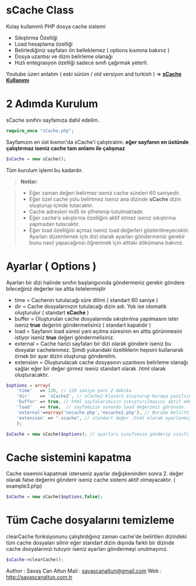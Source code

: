 sCache Class
=========

Kolay kullanımlı PHP dosya cache sistemi

- Sıkıştırma Özelliği
- Load hesaplama özelliği
- Belirlediğiniz sayfaları ön belleklemez ( options kısmına bakınız )
- Dosya uzantısı ve dizin belirleme olanağı 
- Hızlı entegrasyon özelliği sadece sınıfı çağırmak yeterli.


Youtube üzeri anlatım ( eski sürüm / old versiyon and turkish ) => **[sCache Kullanımı](https://www.youtube.com/watch?v=ti4p3LhLYzk)**



2 Adımda Kurulum
===========================

sCache sınıfını sayfamıza dahil edelim.

``` php
require_once "sCache.php";

```

Sayfamızın en üst kısmın'da sCache'i çalıştıralım.
**eğer sayfanın en üstünde çalıştırmaz iseniz cache tam anlamı ile çalışmaz**

``` php
$sCache = new sCache();
```

Tüm kurulum işlemi bu kadardır. 

> **Notlar:**

> - Eğer zaman değeri belirmez iseniz cache süreleri 60 saniyedir.
> - Eğer özel cache yolu belirtmez iseniz ana dizinde **sCache** dizin oluşturup içinde tutacaktır.
> - Cache adresleri md5 ile şifrelenip tutulmaktadır.
> - Eğer cache'e sıkıştırma özelliğini aktif etmez iseniz sıkıştırma yapmadan tutacaktır.
> - Eğer load özelliğini açmaz iseniz load değerleri gösterilmeyecektir.
Ayarları düzenlemek için dizi olarak ayarları göndermeniz gerekir bunu nasıl yapacağınızı öğrenmek için alttaki dökümana bakınız.




Ayarlar ( Options )
===========================
Ayarları bir dizi halinde sınıfın başlangıcında göndermeniz gerekir göndere bileceğiniz değerler ise altta listelenmiştir
- time = Cachenin tutulacağı süre dilimi ( standart 60 saniye ) 
- dir = Cache dosyalarınızın tutulacağı dizin adı. Yok ise otomatik oluşturulur ( standart **sCache** ) 
- buffer = Oluşturulan cache dosyalarında sıkıştırılma yapılmasını ister iseniz **true** değerini göndermelisiniz ( standart kapalıdır ) 
- load = Sayfanın load süresi yani açılma süresinin en altta görünmesini istiyor iseniz **true** değeri göndermelisiniz.
- external = Cache harici sayfaları bir dizi olarak gönderir iseniz bu dosyalar cachelenmez.
Şimdi yukarıdaki özelliklerin hepsini kullanarak örnek bir ayar dizini oluşturup gönderelim.
- extension = Oluşturulacak cache dosyasının uzantısını belirleme olanağı sağlar eğer bir değer girmez iseniz standart olarak .html olarak oluşturacaktır.

``` php
$options = array(
	'time'   => 120, // 120 saniye yani 2 dakika
	'dir'    => 'sCache2', // sCache2 klasörü oluşturup buraya yazılsın.
	'buffer' => true, // html sayfalarımızın sıkıştırılmasını aktif edelim.
	'load'   => true,  // sayfamızın sonunda load değerimiz görünsün.
	'external'=>array('nocache.php','nocache2.php'), // Burada belirttiğiniz sayfalar ( dosyalar ) cachelenmez.,
	'extension' => ".scache", // standart değer .html olarak ayarlanmıştır cache dosyalarınızın uzantısını temsil etmektedir.
	);

$sCache = new sCache($options); // ayarları sınıfımıza gönderip sınıfı çalıştıralım.
```

Cache sistemini kapatma
===========================
Cache sisemini kapatmak isterseniz ayarlar değişkeninden sonra 2. değer olarak false değerini gönderir iseniz cache sistemi aktif olmayacaktır. (  example3.php)
``` php
$sCache = new sCache($options,false);
```


Tüm Cache dosyalarını temizleme
===========================
clearCache fonksiyonunu çalıştırdığınız zaman cache'de belirtilen dizindeki tüm cache dosyaları silinir eğer standart dizin dışında farklı bir dizinde cache dosyalarınızı tutuyor iseniz ayarları göndermeyi unutmayınız.
``` php
$sCache->clearCache();
```



Author : Savaş Can Altun
Mail : savascanaltun@gmail.com
Web : http://savascanaltun.com.tr
